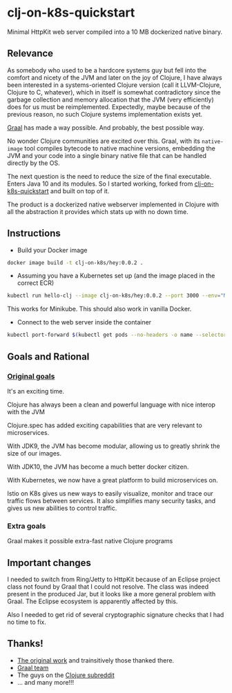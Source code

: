 # clj-on-k8s-quickstart

Minimal HttpKit web server compiled into a 10 MB dockerized native binary.

## Relevance

As somebody who used to be a hardcore systems guy but fell into the comfort
and nicety of the JVM and later on the joy of Clojure, I have always been
interested in a systems-oriented Clojure version (call it LLVM-Clojure,
Clojure to C, whatever), which in itself is somewhat contradictory since
the garbage collection and memory allocation that the JVM (very efficiently)
does for us must be reimplemented. Expectedly, maybe because of the previous
reason, no such Clojure systems implementation exists yet.

[Graal](https://github.com/oracle/graal) has made a way possible. And probably,
the best possible way.

No wonder Clojure communities are excited over this. Graal, with its `native-image`
tool compiles bytecode to native machine versions, embedding the JVM and your code
into a single binary native file that can be handled directly by the OS.

The next question is the need to reduce the size of the final executable. Enters
Java 10 and its modules. So I started working,
forked from [clj-on-k8s-quickstart](https://github.com/jwhitlark/clj-on-k8s-quickstart)
and built on top of it.

The product is a dockerized native webserver implemented in Clojure with
all the abstraction it provides which stats up with no down time.

## Instructions

* Build your Docker image

```bash
docker image build -t clj-on-k8s/hey:0.0.2 .
```

* Assuming you have a Kubernetes set up (and the image placed in the
correct ECR)

```bash
kubectl run hello-clj --image clj-on-k8s/hey:0.0.2 --port 3000 --env="MY_NAME=Clojure" --labels name=hello-clj
```

This works for Minikube. This should also work in vanilla Docker.

* Connect to the web server inside the container
```bash
kubectl port-forward $(kubectl get pods --no-headers -o name --selector "name=hello-clj") 3000:3000
```

## Goals and Rational

### [Original goals](https://github.com/jwhitlark/clj-on-k8s-quickstart)

It's an exciting time.

Clojure has always been a clean and powerful language with nice interop with the JVM

Clojure.spec has added exciting capabilities that are very relevant to microservices.

With JDK9, the JVM has become modular, allowing us to greatly shrink the size of our images.

With JDK10, the JVM has become a much better docker citizen.

With Kubernetes, we now have a great platform to build microservices on.

Istio on K8s gives us new ways to easily visualize, monitor and trace our traffic flows between services. It also simplifies many security tasks, and gives us new abilities to control traffic.

### Extra goals

Graal makes it possible extra-fast native Clojure programs


## Important changes

I needed to switch from Ring/Jetty to HttpKit because of an Eclipse project
class not found by Graal that I could not resolve. The class was indeed present
in the produced Jar, but it looks like a more general problem with Graal. The
Eclipse ecosystem is apparently affected by this.

Also I needed to get rid of several cryptographic signature checks that I had no time to fix.


## Thanks!

* [The original work](https://github.com/jwhitlark/clj-on-k8s-quickstart) and trainsitively those thanked there.
* [Graal team](https://github.com/oracle/graal)
* The guys on the [Clojure subreddit](https://www.reddit.com/r/Clojure/)
* ... and many more!!!